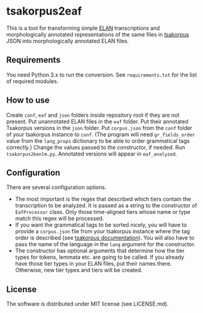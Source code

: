 # tsakorpus2eaf

This is a tool for transforming simple [ELAN](https://archive.mpi.nl/tla/elan) transcriptions and morphologically annotated representations of the same files in [tsakorpus](https://bitbucket.org/tsakorpus/tsakorpus/src) JSON into morphologically annotated ELAN files.

## Requirements

You need Python 3.x to run the conversion. See ``requirements.txt`` for the list of required modules.

## How to use

Create ``conf``, ``eaf`` and ``json`` folders inside repository root if they are not present. Put unannotated ELAN files in the ``eaf`` folder. Put their annotated Tsakorpus versions in the ``json`` folder. Put ``corpus.json`` from the ``conf`` folder of your tsakorpus instance to ``conf``. (The program will need ``gr_fields_order`` value from the ``lang_props`` dictionary to be able to order grammatical tags correctly.) Change the values passed to the constructor, if needed. Run ``tsakorpus2kenlm.py``. Annotated versions will appear in ``eaf_analyzed``.

## Configuration

There are several configuration options.

* The most important is the regex that described which tiers contain the transcription to be analyzed. It is passed as a string to the constructor of ``EafProcessor`` class. Only those time-aligned tiers whose name or type match this regex will be processed.
* If you want the grammatical tags to be sorted nicely, you will have to provide a ``corpus.json`` file from your tsakorpus instance where the tag order is described (see [tsakorpus documentation](https://bitbucket.org/tsakorpus/tsakorpus/src/master/docs/configuration.md)). You will also have to pass the name of the language in the ``lang`` argument for the constructor.
* The constructor has optional arguments that determine how the tier types for tokens, lemmata etc. are going to be called. If you already have those tier types in your ELAN files, put their names there. Otherwise, new tier types and tiers will be created.

## License

The software is distributed under MIT license (see LICENSE.md).
